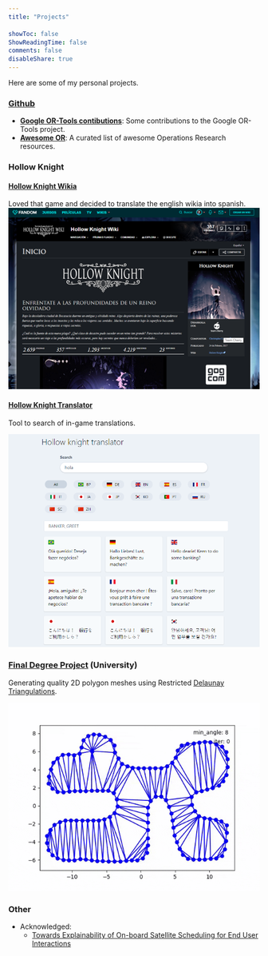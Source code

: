 ```yaml
---
title: "Projects"

showToc: false
ShowReadingTime: false
comments: false
disableShare: true
---
```


Here are some of my personal projects.

### [Github](http://github.com/stradivari96/)

- [**Google OR-Tools contibutions**](https://github.com/google/or-tools/issues?page=1&q=author%3Astradivari96): Some contributions to the Google OR-Tools project.
- [**Awesome OR**](https://github.com/stradivari96/awesome-or): A curated list of awesome Operations Research resources.

### Hollow Knight

#### [Hollow Knight Wikia](https://hollowknight.fandom.com/es/wiki/Hollow_Knight_Wiki)

Loved that game and decided to translate the english wikia into spanish.
![hollow knight wiki](./hollow_knight_wiki.png)

#### [Hollow Knight Translator](/hollow-knight-translator)

Tool to search of in-game translations.

![hollow knight translator](./hk-translator.png)

### [Final Degree Project](https://github.com/stradivari96/Automatic-mesh-generation) (University)

Generating quality 2D polygon meshes using Restricted [Delaunay Triangulations](https://en.wikipedia.org/wiki/Delaunay_triangulation).

![final degree project](./tfg.gif)

### Other

- Acknowledged:
  - [Towards Explainability of On-board Satellite Scheduling for End User Interactions](https://strathprints.strath.ac.uk/79038/13/Powell_Riccardi_IAC_2021_Towards_explainability_of_on_board_satellite_scheduling_for_end_user_interactions.pdf)
